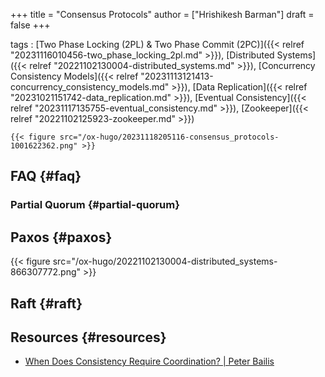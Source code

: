 +++
title = "Consensus Protocols"
author = ["Hrishikesh Barman"]
draft = false
+++

tags
: [Two Phase Locking (2PL) &amp; Two Phase Commit (2PC)]({{< relref "20231116010456-two_phase_locking_2pl.md" >}}), [Distributed Systems]({{< relref "20221102130004-distributed_systems.md" >}}), [Concurrency Consistency Models]({{< relref "20231113121413-concurrency_consistency_models.md" >}}), [Data Replication]({{< relref "20231021151742-data_replication.md" >}}), [Eventual Consistency]({{< relref "20231117135755-eventual_consistency.md" >}}), [Zookeeper]({{< relref "20221102125923-zookeeper.md" >}})

    {{< figure src="/ox-hugo/20231118205116-consensus_protocols-1001622362.png" >}}


## FAQ {#faq}


### Partial Quorum {#partial-quorum}


## Paxos {#paxos}

{{< figure src="/ox-hugo/20221102130004-distributed_systems-866307772.png" >}}


## Raft {#raft}


## Resources {#resources}

-   [When Does Consistency Require Coordination? | Peter Bailis](http://www.bailis.org/blog/when-does-consistency-require-coordination/)
